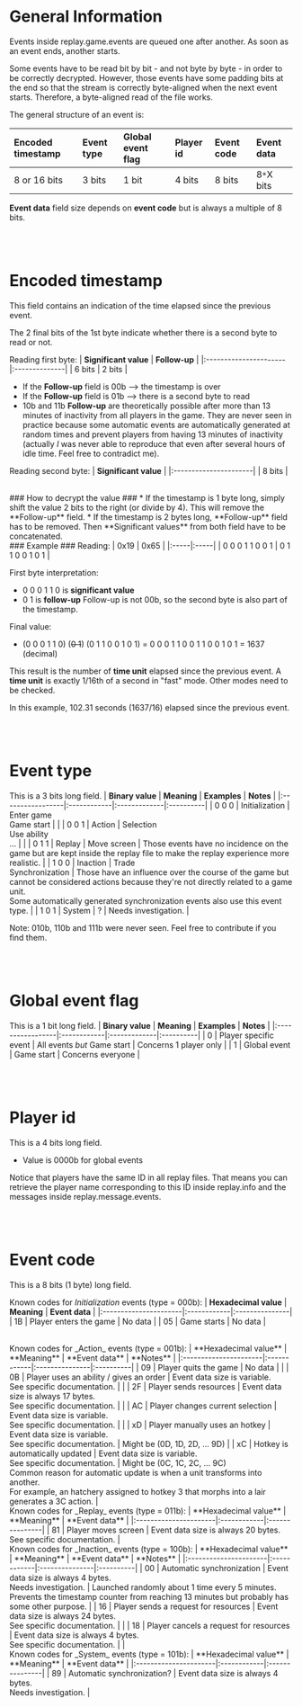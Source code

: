 # General Information #

Events inside replay.game.events are queued one after another. As soon as an event ends, another starts.

Some events have to be read bit by bit - and not byte by byte - in order to be correctly decrypted. However, those events have some padding bits at the end so that the stream is correctly byte-aligned when the next event starts. Therefore, a byte-aligned read of the file works.

The general structure of an event is:

| **Encoded timestamp** | **Event type** | **Global event flag** | **Player id** | **Event code** | **Event data** |
|:----------------------|:---------------|:----------------------|:--------------|:---------------|:---------------|
| 8 or 16 bits | 3 bits | 1 bit | 4 bits | 8 bits | 8`*`X bits |

**Event data** field size depends on **event code** but is always a multiple of 8 bits.

<br /><br />
# Encoded timestamp #

This field contains an indication of the time elapsed since the previous event.

The 2 final bits of the 1st byte indicate whether there is a second byte to read or not.

Reading first byte:
| **Significant value** | **Follow-up** |
|:----------------------|:--------------|
| 6 bits | 2 bits |

  * If the **Follow-up** field is 00b --> the timestamp is over
  * If the **Follow-up** field is 01b --> there is a second byte to read
  * 10b and 11b **Follow-up** are theoretically possible after more than 13 minutes of inactivity from all players in the game. They are never seen in practice because some automatic events are automatically generated at random times and prevent players from having 13 minutes of inactivity (actually _I_ was never able to reproduce that even after several hours of idle time. Feel free to contradict me).

Reading second byte:
| **Significant value** |
|:----------------------|
| 8 bits |

<br />
### How to decrypt the value ###
  * If the timestamp is 1 byte long, simply shift the value 2 bits to the right (or divide by 4). This will remove the **Follow-up** field.
  * If the timestamp is 2 bytes long, **Follow-up** field has to be removed. Then **Significant values** from both field have to be concatenated.

<br />
### Example ###
Reading:
| 0x19 | 0x65 |
|:-----|:-----|
| 0 0 0 1 1 0 0 1 | 0 1 1 0 0 1 0 1 |

First byte interpretation:
  * 0 0 0 1 1 0 is **significant value**
  * 0 1 is **follow-up**
Follow-up is not 00b, so the second byte is also part of the timestamp.

Final value:
  * (0 0 0 1 1 0) (~~0 1~~) (0 1 1 0 0 1 0 1) = 0 0 0 1 1 0 0 1 1 0 0 1 0 1 = 1637 (decimal)

This result is the number of **time unit** elapsed since the previous event. A **time unit** is exactly 1/16th of a second in "fast" mode. Other modes need to be checked.

In this example, 102.31 seconds (1637/16) elapsed since the previous event.

<br /><br />
# Event type #

This is a 3 bits long field.
| **Binary value** | **Meaning** | **Examples** | **Notes** |
|:-----------------|:------------|:-------------|:----------|
| 0 0 0 | Initialization | Enter game<br />Game start |  |
| 0 0 1 | Action | Selection<br />Use ability<br />... |  |
| 0 1 1 | Replay | Move screen | Those events have no incidence on the game but are kept inside the replay file to make the replay experience more realistic. |
| 1 0 0 | Inaction | Trade<br />Synchronization | Those have an influence over the course of the game but cannot be considered actions because they're not directly related to a game unit.<br />Some automatically generated synchronization events also use this event type. |
| 1 0 1 | System | ? | Needs investigation. |

Note: 010b, 110b and 111b were never seen. Feel free to contribute if you find them.

<br /><br />
# Global event flag #

This is a 1 bit long field.
| **Binary value** | **Meaning** | **Examples** | **Notes** |
|:-----------------|:------------|:-------------|:----------|
| 0 | Player specific event | All events _but_ Game start | Concerns 1 player only |
| 1 | Global event | Game start | Concerns everyone |

<br /><br />
# Player id #

This is a 4 bits long field.
  * Value is 0000b for global events

Notice that players have the same ID in all replay files. That means you can retrieve the player name corresponding to this ID inside replay.info and the messages inside replay.message.events.

<br /><br />
# Event code #

This is a 8 bits (1 byte) long field.

Known codes for _Initialization_ events (type = 000b):
| **Hexadecimal value** | **Meaning** | **Event data** |
|:----------------------|:------------|:---------------|
| 1B | Player enters the game  | No data |
| 05 | Game starts | No data |

<br />
Known codes for _Action_ events (type = 001b):
| **Hexadecimal value** | **Meaning** | **Event data** | **Notes** |
|:----------------------|:------------|:---------------|:----------|
| 09 | Player quits the game  | No data |  |
| 0B | Player uses an ability / gives an order | Event data size is variable.<br />See specific documentation. |  |
| 2F | Player sends resources | Event data size is always 17 bytes.<br />See specific documentation. |  |
| AC | Player changes current selection  | Event data size is variable.<br />See specific documentation. |  |
| xD | Player manually uses an hotkey  | Event data size is variable.<br />See specific documentation. | Might be (0D, 1D, 2D, ... 9D) |
| xC | Hotkey is automatically updated  | Event data size is variable.<br />See specific documentation. | Might be (0C, 1C, 2C, ... 9C)<br />Common reason for automatic update is when a unit transforms into another.<br />For example, an hatchery assigned to hotkey 3 that morphs into a lair generates a 3C action. |

<br />
Known codes for _Replay_ events (type = 011b):
| **Hexadecimal value** | **Meaning** | **Event data** |
|:----------------------|:------------|:---------------|
| 81 | Player moves screen  | Event data size is always 20 bytes.<br />See specific documentation. |

<br />
Known codes for _Inaction_ events (type = 100b):
| **Hexadecimal value** | **Meaning** | **Event data** | **Notes** |
|:----------------------|:------------|:---------------|:----------|
| 00 | Automatic synchronization  | Event data size is always 4 bytes.<br />Needs investigation. | Launched randomly about 1 time every 5 minutes.<br />Prevents the timestamp counter from reaching 13 minutes but probably has some other purpose. |
| 16 | Player sends a request for resources | Event data size is always 24 bytes.<br />See specific documentation. |  |
| 18 | Player cancels a request for resources | Event data size is always 4 bytes.<br />See specific documentation. |  |


<br />
Known codes for _System_ events (type = 101b):
| **Hexadecimal value** | **Meaning** | **Event data** |
|:----------------------|:------------|:---------------|
| 89 | Automatic synchronization?  | Event data size is always 4 bytes.<br />Needs investigation. |